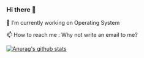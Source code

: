 ### Hi there 👋
🔭 I’m currently working on Operating System

📫 How to reach me  : Why not write an email to me?

[![Anurag's github stats](https://github-readme-stats.vercel.app/api?username=lavacup2233)](https://github.com/anuraghazra/github-readme-stats)
